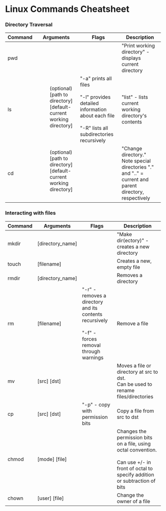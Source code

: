 # Linux Commands Cheatsheet


### Directory Traversal

| Command | Arguments                                                                   | Flags                                                                                                                            | Description                                                                                            |
|---------|-----------------------------------------------------------------------------|----------------------------------------------------------------------------------------------------------------------------------|--------------------------------------------------------------------------------------------------------|
| pwd     |                                                                             |                                                                                                                                  | "Print working directory" - displays current directory                                                 |
| ls      | <dir> (optional) [path to directory]<br>[default- current working directory] | "-a" prints all files<br><br>"-l" provides detailed information about each file<br><br>"-R" lists all subdirectories recursively | "list" - lists current working directory's contents                                                    |
| cd      | <dir> (optional) [path to directory]<br>[default- current working directory] |                                                                                                                                  | "Change directory." Note special directories "." and ".." = current and parent directory, respectively |


### Interacting with files

| Command | Arguments        | Flags                                                                                                 | Description                                                                                                                                    |
|---------|------------------|-------------------------------------------------------------------------------------------------------|------------------------------------------------------------------------------------------------------------------------------------------------|
| mkdir   | [directory_name] |                                                                                                       | "Make dir(ectory)" - creates a new directory                                                                                                   |
| touch   | [filename]       |                                                                                                       | Creates a new, empty file                                                                                                                      |
| rmdir   | [directory_name] |                                                                                                       | Removes a directory                                                                                                                            |
| rm      | [filename]       | "-r" - removes a directory and its contents recursively<br><br>"-f" - forces removal through warnings | Remove a file                                                                                                                                  |
| mv      | [src] [dst]      |                                                                                                       | Moves a file or directory at src to dst.<br>Can be used to rename files/directories                                                            |
| cp      | [src] [dst]      | "-p" - copy with permission bits                                                                      | Copy a file from src to dst                                                                                                                    |
| chmod   | [mode] [file]    |                                                                                                       | Changes the permission bits on a file, using octal convention.<br><br>Can use +/- in front of octal to specify addition or subtraction of bits |
| chown   | [user] [file]    |                                                                                                       | Change the owner of a file                                                                                                                     |